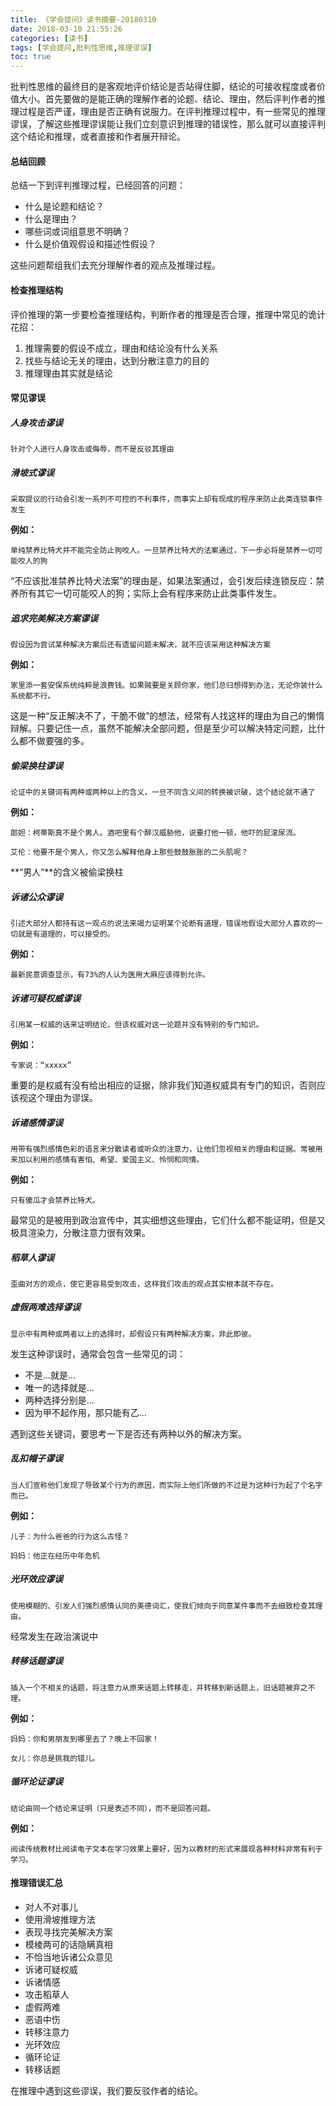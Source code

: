 ```yaml
---
title: 《学会提问》读书摘要-20180310
date: 2018-03-10 21:55:26
categories: [读书]
tags: [学会提问,批判性思维,推理谬误]
toc: true
---
```


批判性思维的最终目的是客观地评价结论是否站得住脚，结论的可接收程度或者价值大小。首先要做的是能正确的理解作者的论题、结论、理由，然后评判作者的推理过程是否严谨，理由是否正确有说服力。在评判推理过程中，有一些常见的推理谬误，了解这些推理谬误能让我们立刻意识到推理的错误性，那么就可以直接评判这个结论和推理，或者直接和作者展开辩论。<br>


<!--more-->

#### 总结回顾
总结一下到评判推理过程，已经回答的问题：

* 什么是论题和结论？
* 什么是理由？
* 哪些词或词组意思不明确？
* 什么是价值观假设和描述性假设？

这些问题帮组我们去充分理解作者的观点及推理过程。

#### 检查推理结构

评价推理的第一步要检查推理结构，判断作者的推理是否合理，推理中常见的诡计花招：<br>

1. 推理需要的假设不成立，理由和结论没有什么关系
2. 找些与结论无关的理由，达到分散注意力的目的
3. 推理理由其实就是结论

#### 常见谬误

##### 人身攻击谬误
	针对个人进行人身攻击或侮辱，而不是反驳其理由

##### 滑坡式谬误
	采取提议的行动会引发一系列不可控的不利事件，而事实上却有现成的程序来防止此类连锁事件发生
**例如：**<br>

	单纯禁养比特犬并不能完全防止狗咬人。一旦禁养比特犬的法案通过，下一步必将是禁养一切可能咬人的狗
“不应该批准禁养比特犬法案”的理由是，如果法案通过，会引发后续连锁反应：禁养所有其它一切可能咬人的狗；实际上会有程序来防止此类事件发生。

##### 追求完美解决方案谬误
	假设因为尝试某种解决方案后还有遗留问题未解决，就不应该采用这种解决方案
**例如：** <br>

	家里添一套安保系统纯粹是浪费钱。如果贼要是关顾你家，他们总归想得到办法，无论你装什么系统都不行。
这是一种“反正解决不了，干脆不做”的想法，经常有人找这样的理由为自己的懒惰辩解。只要记住一点，虽然不能解决全部问题，但是至少可以解决特定问题，比什么都不做要强的多。

##### 偷梁换柱谬误
	论证中的关键词有两种或两种以上的含义，一旦不同含义间的转换被识破，这个结论就不通了
	
**例如：** <br>

	郎妲：柯蒂斯真不是个男人。酒吧里有个醉汉威胁他，说要打他一顿，他吓的屁滚尿流。
	
	艾伦：他要不是个男人，你又怎么解释他身上那些鼓鼓胀胀的二头肌呢？
**“男人”**的含义被偷梁换柱

##### 诉诸公众谬误
	引述大部分人都持有这一观点的说法来竭力证明某个论断有道理，错误地假设大部分人喜欢的一切就是有道理的，可以接受的。
	
**例如：** <br>
	
	最新民意调查显示，有73%的人认为医用大麻应该得到允许。

##### 诉诸可疑权威谬误
	引用某一权威的话来证明结论，但该权威对这一论题并没有特别的专门知识。
	
**例如：** <br>
	
	专家说：“xxxxx”

重要的是权威有没有给出相应的证据，除非我们知道权威具有专门的知识，否则应该视这个理由为谬误。

##### 诉诸感情谬误
	
	用带有强烈感情色彩的语言来分散读者或听众的注意力，让他们忽视相关的理由和证据。常被用来加以利用的感情有害怕、希望、爱国主义、怜悯和同情。

**例如：** <br>

	只有傻瓜才会禁养比特犬。

最常见的是被用到政治宣传中，其实细想这些理由，它们什么都不能证明，但是又极具渲染力，分散注意力很有效果。

##### 稻草人谬误
	歪曲对方的观点，使它更容易受到攻击，这样我们攻击的观点其实根本就不存在。

##### 虚假两难选择谬误
	显示中有两种或两者以上的选择时，却假设只有两种解决方案，非此即彼。
发生这种谬误时，通常会包含一些常见的词：
	
* 不是...就是...
* 唯一的选择就是...
* 两种选择分别是...
* 因为甲不起作用，那只能有乙...
	
遇到这些关键词，要思考一下是否还有两种以外的解决方案。

##### 乱扣帽子谬误
	当人们宣称他们发现了导致某个行为的原因，而实际上他们所做的不过是为这种行为起了个名字而已。

**例如：**
	
	儿子：为什么爸爸的行为这么古怪？
	
	妈妈：他正在经历中年危机


##### 光环效应谬误
	使用模糊的、引发人们强烈感情认同的美德词汇，使我们倾向于同意某件事而不去细致检查其理由。

经常发生在政治演说中

##### 转移话题谬误
	插入一个不相关的话题，将注意力从原来话题上转移走，并转移到新话题上，旧话题被弃之不理。
	
**例如：**
	
	妈妈：你和男朋友到哪里去了？晚上不回家！
	
	女儿：你总是挑我的错儿。

##### 循环论证谬误
	结论由同一个结论来证明（只是表述不同），而不是回答问题。

**例如：**
	
	阅读传统教材比阅读电子文本在学习效果上要好，因为以教材的形式来展现各种材料非常有利于学习。

#### 推理错误汇总

* 对人不对事儿
* 使用滑坡推理方法
* 表现寻找完美解决方案
* 模棱两可的话隐瞒真相
* 不恰当地诉诸公众意见
* 诉诸可疑权威
* 诉诸情感
* 攻击稻草人
* 虚假两难
* 恶语中伤
* 转移注意力
* 光环效应
* 循环论证
* 转移话题

在推理中遇到这些谬误，我们要反驳作者的结论。